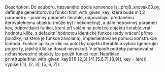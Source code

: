 Description:
Do souboru, nazvaného podle konvence isj_proj8_xnovak00.py, definujte generátorovou funkci first_with_given_key, která bude mít 2 parametry - povinný parametr iterable, odpovídající předanému iterovatelnému objektu (může být i nekonečný), a dále nepovinný parametr key, odpovídající funkci, která při volání na položce objektu iterable vrátí hodnotu klíče, s defaultní hodnotou identické funkce (tedy vrácení přímo položky, na které je funkce zavolána), implementované pomocí konstrukce lambda. Funkce aplikuje klíč na položky objektu iterable a vybírá (generuje) pouze ty, jejichž klíč se dosud nevyskytl. V případě potřeby pamatovat si nehashovatelné objekty lze použít funkci repr.
Například:
print(tuple(first_with_given_key([[1],[2,3],[4],[5,6,7],[8,9]], key = len))) vypíše ([1], [2, 3], [5, 6, 7]).
